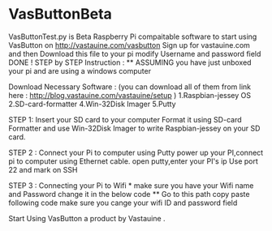 # VasButtonBeta
VasButtonTest.py is Beta Raspberry Pi compaitable software to start using VasButton on http://vastauine.com/vasbutton
Sign up for vastauine.com and then Download this file to your pi
modify Username and password field
DONE !
STEP by STEP Instruction :
** ASSUMING you have just unboxed your pi and are using a windows computer

Download Necessary Software : (you can download all of them from link here : http://blog.vastauine.com/vastauine/setup )
1.Raspbian-jessey OS
2.SD-card-formatter
4.Win-32Disk Imager
5.Putty

STEP 1: Insert your SD card to your computer Format it using SD-card Formatter and use Win-32Disk Imager to write Raspbian-jessey on your         SD card.

STEP 2 : Connect your Pi to computer using Putty
         power up your PI,connect pi to computer using Ethernet cable.
         open putty,enter your PI's ip Use port 22 and mark on SSH
         
STEP 3 : Connecting your Pi to Wifi
        * make sure you have your Wifi name and Password change it in the below code
        ** Go to this path copy paste following code make sure you cange your wifi ID and password field

Start Using VasButton a product by Vastauine .

